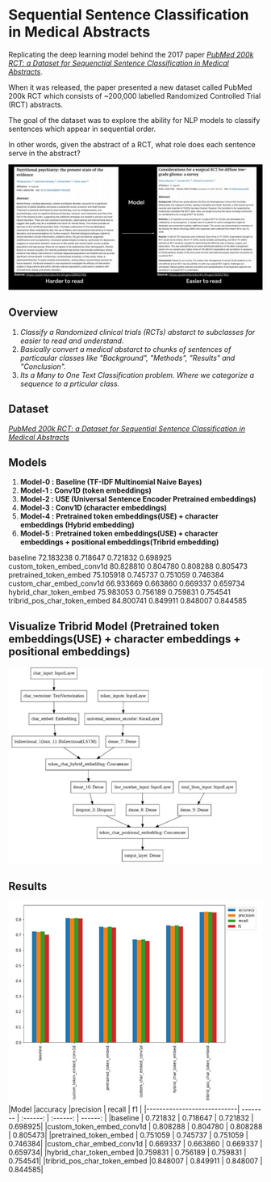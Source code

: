 
# Sequential Sentence Classification in Medical Abstracts
Replicating the deep learning model behind the 2017 paper [*PubMed 200k RCT: a Dataset for Sequenctial Sentence Classification in Medical Abstracts*](https://arxiv.org/abs/1710.06071).

When it was released, the paper presented a new dataset called PubMed 200k RCT which consists of ~200,000 labelled Randomized Controlled Trial (RCT) abstracts.

The goal of the dataset was to explore the ability for NLP models to classify sentences which appear in sequential order.

In other words, given the abstract of a RCT, what role does each sentence serve in the abstract?

![Results](https://github.com/janmejaybhoi/Sequential-Sentence-Classification-in-Medical-Abstracts/blob/main/img/Model.JPG)


## Overview

1. *Classify a Randomized clinical trials (RCTs) abstarct to subclasses for easier to read and understand*.
2. *Basically convert a medical abstarct to chunks of sentences of particaular classes like "Background", "Methods", "Results" and "Conclusion".* 
3. *Its a Many to One Text Classification problem. Where we categorize a sequence to a prticular class.*


## Dataset

[*PubMed 200k RCT: a Dataset for Sequential Sentence Classification in Medical Abstracts*](https://arxiv.org/abs/1710.06071)

  
## Models

1. **Model-0 :** **Baseline (TF-IDF Multinomial Naive Bayes)**
2. **Model-1 :** **Conv1D (token embeddings)**
3. **Model-2 :** **USE (Universal Sentence Encoder Pretrained embeddings)**
4. **Model-3 :** **Conv1D (character embeddings)**
5. **Model-4 :** **Pretrained token embeddings(USE) + character embeddings (Hybrid embedding)**
6. **Model-5 :** **Pretrained token embeddings(USE) + character embeddings + positional embeddings(Tribrid embedding)**


baseline	72.183238	0.718647	0.721832	0.698925
custom_token_embed_conv1d	80.828810	0.804780	0.808288	0.805473
pretrained_token_embed	75.105918	0.745737	0.751059	0.746384
custom_char_embed_conv1d	66.933669	0.663860	0.669337	0.659734
hybrid_char_token_embed	75.983053	0.756189	0.759831	0.754541
tribrid_pos_char_token_embed	84.800741	0.849911	0.848007	0.844585



## Visualize Tribrid Model (Pretrained token embeddings(USE) + character embeddings + positional embeddings)
![Results](https://github.com/janmejaybhoi/Sequential-Sentence-Classification-in-Medical-Abstracts/blob/main/img/Model_fig.JPG)

## Results
![Results](https://github.com/janmejaybhoi/Sequential-Sentence-Classification-in-Medical-Abstracts/blob/main/img/Model_scores.JPG)
|Model                        |accuracy   |precision |  recall  |  f1     |
|----------------------------| --------  | :------: | :------: | ------: |
|baseline                     | 0.721832  | 0.718647 | 0.721832 | 0.698925|
|custom_token_embed_conv1d    | 0.808288  | 0.804780 | 0.808288 | 0.805473|
|pretrained_token_embed       | 0.751059  | 0.745737 | 0.751059 | 0.746384|
|custom_char_embed_conv1d     | 0.669337  | 0.663860 | 0.669337 | 0.659734|
|hybrid_char_token_embed      |0.759831   | 0.756189 | 0.759831 | 0.754541|
|tribrid_pos_char_token_embed |0.848007   | 0.849911 | 0.848007 | 0.844585|
